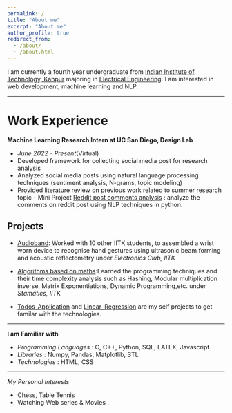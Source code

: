 ```yaml
---
permalink: /
title: "About me"
excerpt: "About me"
author_profile: true
redirect_from: 
  - /about/
  - /about.html
---
```


I am currently a fourth year undergraduate from [Indian Institute of Technology, Kanpur](https://www.iitk.ac.in/) majoring in [Electrical Engineering](https://www.iitk.ac.in/ee/). I am interested in web development, machine learning and NLP.

---

Work Experience 
========
**Machine Learning Research Intern at UC San Diego, Design Lab**
  - *June 2022 - Present*(Virtual)
  - Developed framework for collecting social media post for research analysis
  - Analyzed social media posts using natural language processing techniques (sentiment analysis, N-grams, topic modeling)
  - Provided literature review on previous work related to summer research topic
          - Mini Project [Reddit post comments analysis](https://github.com/Akshay024/Reddit-Post-Comments-Analysis) : analyze the comments on reddit post using NLP techniques in python.

Projects
------
- [Audioband](https://github.com/Akshay024/AudioBand): Worked with 10 other IITK students, to assembled a wrist worn device to recognise hand gestures using ultrasonic beam forming and acoustic reflectometry under *Electronics Club, IITK*

- [Algorithms based on maths]():Learned the programming techniques and their time complexity analysis such as Hashing, Modular multiplication inverse,
Matrix Exponentiations, Dynamic Programming,etc. under *Stamatics, IITK*

- [Todos-Application](https://github.com/Akshay024/Todos-Application) and [Linear_Regression](https://github.com/Akshay024/Linear_Regression) are my self projects to get familar with the technologies.

----

**I am Familiar with**
  - *Programming Languages* : C, C++, Python, SQL, LATEX, Javascript
  - *Libraries* : Numpy, Pandas, Matplotlib, STL
  - *Technologies* : HTML, CSS   

----
 
*My Personal Interests*
  - Chess, Table Tennis
  - Watching Web series & Movies . 



